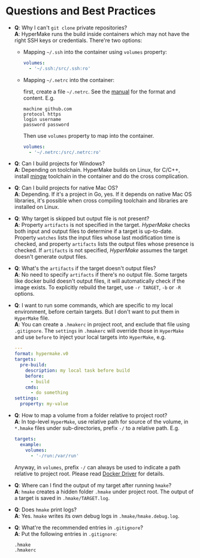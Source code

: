 # Questions and Best Practices

- **Q**: Why I can't `git clone` private repositories?<br>
  **A**: HyperMake runs the build inside containers which may not have the right
  SSH keys or credentials. There're two options:

  - Mapping `~/.ssh` into the container using `volumes` property:

    ```yaml
    volumes:
      - '~/.ssh:/src/.ssh:ro'
    ```
  - Mapping `~/.netrc` into the container:

    first, create a file `~/.netrc`. See the
    [manual](https://www.gnu.org/software/inetutils/manual/html_node/The-_002enetrc-file.html)
    for the format and content. E.g.

    ```
    machine github.com
    protocol https
    login username
    password password
    ```

    Then use `volumes` property to map into the container.

    ```yaml
    volumes:
      - '~/.netrc:/src/.netrc:ro'
    ```

- **Q**: Can I build projects for Windows?<br>
  **A**: Depending on toolchain. HyperMake builds on Linux, for C/C++,
 install [mingw](http://www.mingw.org) toolchain in the container and do
 the cross complication.

- **Q**: Can I build projects for native Mac OS?<br>
  **A**: Depending. If it's a project in Go, yes. If it depends on native Mac OS
  libraries, it's possible when cross compiling toolchain and libraries are
  installed on Linux.

- **Q**: Why target is skipped but output file is not present?<br>
  **A**: Property `artifacts` is not specified in the target. _HyperMake_ checks
  both input and output files to determine if a target is up-to-date. Property
  `watches` lists the input files whose last modification time is checked, and
  property `artifacts` lists the output files whose presence is checked.
  If `artifacts` is not specified, _HyperMake_ assumes the target doesn't generate
  output files.

- **Q**: What's the `artifacts` if the target doesn't output files?<br>
  **A**: No need to specify `artifacts` if there's no output file. Some targets
  like docker build doesn't output files, it will automatically check if the
  image exists. To explicitly rebuild the target, use `-r TARGET`, `-b` or `-R`
  options.

- **Q**: I want to run some commands, which are specific to my local environment,
  before certain targets. But I don't want to put them in `HyperMake` file.<br>
  **A**: You can create a `.hmakerc` in project root, and exclude that file using
  `.gitignore`. The `settings` in `.hmakerc` will override those in `HyperMake`
  and use `before` to inject your local targets into `HyperMake`, e.g.

  ```yaml
  ---
  format: hypermake.v0
  targets:
    pre-build:
      description: my local task before build
      before:
        - build
      cmds:
        - do something
  settings:
    property: my-value
  ```

- **Q**: How to map a volume from a folder relative to project root?<br>
  **A**: In top-level `HyperMake`, use relative path for source of the volume,
  in `*.hmake` files under sub-directories, prefix `-/` to a relative path. E.g.

  ```yaml
  targets:
    example:
      volumes:
        - '-/run:/var/run'
  ```

  Anyway, in `volumes`, prefix `-/` can always be used to indicate a path
  relative to project root. Please read [Docker Driver](DockerDriver.md) for
  details.

- **Q**: Where can I find the output of my target after running `hmake`?<br>
  **A**: `hmake` creates a hidden folder `.hmake` under project root. The output
  of a target is saved in `.hmake/TARGET.log`.

- **Q**: Does `hmake` print logs?<br>
  **A**: Yes. `hmake` writes its own debug logs in `.hmake/hmake.debug.log`.

- **Q**: What're the recommended entries in `.gitignore`?<br>
  **A**: Put the following entries in `.gitignore`:

  ```
  .hmake
  .hmakerc
  ```
